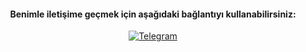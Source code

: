 
<div align="center">


<h4>Benimle iletişime geçmek için aşağıdaki bağlantıyı kullanabilirsiniz:</h4>
  
  
  [![Telegram](https://img.shields.io/badge/Telegram-2CA5E0?style=for-the-badge&logo=telegram&logoColor=white)](https://t.me/kerimmkirac)


</div>
